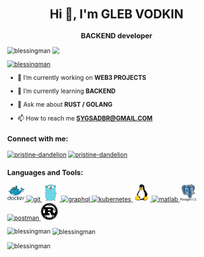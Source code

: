 <h1 align="center">Hi 👋, I'm GLEB VODKIN</h1>
<h3 align="center">BACKEND developer</h3>
<img align="right"  width="400" src="https://cdn.dribbble.com/users/116207...">
<p align="left"> <img src="https://devnot.com/wp-content/uploads/2019/09/animated-ferris.gif" alt="blessingman" /> </p>

<p align="left"> <a href="https://github.com/ryo-ma/github-profile-trophy"><img src="https://github-profile-trophy.vercel.app/?username=blessingman" alt="blessingman" /></a> </p>

- 🔭 I’m currently working on **WEB3 PROJECTS**

- 🌱 I’m currently learning **BACKEND**

- 💬 Ask me about **RUST / GOLANG**

- 📫 How to reach me **SYGSADBR@GMAIL.COM**

<h3 align="left">Connect with me:</h3>
<p align="left">
<a href="https://linkedin.com/in/pristine-dandelion" target="blank"><img align="center" src="https://raw.githubusercontent.com/rahuldkjain/github-profile-readme-generator/master/src/images/icons/Social/linked-in-alt.svg" alt="pristine-dandelion" height="30" width="40" /></a>
<a href="https://www.leetcode.com/pristine-dandelion" target="blank"><img align="center" src="https://raw.githubusercontent.com/rahuldkjain/github-profile-readme-generator/master/src/images/icons/Social/leet-code.svg" alt="pristine-dandelion" height="30" width="40" /></a>
</p>

<h3 align="left">Languages and Tools:</h3>
<p align="left"> <a href="https://www.docker.com/" target="_blank" rel="noreferrer"> <img src="https://raw.githubusercontent.com/devicons/devicon/master/icons/docker/docker-original-wordmark.svg" alt="docker" width="40" height="40"/> </a> <a href="https://git-scm.com/" target="_blank" rel="noreferrer"> <img src="https://www.vectorlogo.zone/logos/git-scm/git-scm-icon.svg" alt="git" width="40" height="40"/> </a> <a href="https://golang.org" target="_blank" rel="noreferrer"> <img src="https://raw.githubusercontent.com/devicons/devicon/master/icons/go/go-original.svg" alt="go" width="40" height="40"/> </a> <a href="https://graphql.org" target="_blank" rel="noreferrer"> <img src="https://www.vectorlogo.zone/logos/graphql/graphql-icon.svg" alt="graphql" width="40" height="40"/> </a> <a href="https://kubernetes.io" target="_blank" rel="noreferrer"> <img src="https://www.vectorlogo.zone/logos/kubernetes/kubernetes-icon.svg" alt="kubernetes" width="40" height="40"/> </a> <a href="https://www.linux.org/" target="_blank" rel="noreferrer"> <img src="https://raw.githubusercontent.com/devicons/devicon/master/icons/linux/linux-original.svg" alt="linux" width="40" height="40"/> </a> <a href="https://www.mathworks.com/" target="_blank" rel="noreferrer"> <img src="https://upload.wikimedia.org/wikipedia/commons/2/21/Matlab_Logo.png" alt="matlab" width="40" height="40"/> </a> <a href="https://www.postgresql.org" target="_blank" rel="noreferrer"> <img src="https://raw.githubusercontent.com/devicons/devicon/master/icons/postgresql/postgresql-original-wordmark.svg" alt="postgresql" width="40" height="40"/> </a> <a href="https://postman.com" target="_blank" rel="noreferrer"> <img src="https://www.vectorlogo.zone/logos/getpostman/getpostman-icon.svg" alt="postman" width="40" height="40"/> </a> <a href="https://www.rust-lang.org" target="_blank" rel="noreferrer"> <img src="https://raw.githubusercontent.com/devicons/devicon/master/icons/rust/rust-plain.svg" alt="rust" width="40" height="40"/> </a> </p>

<p><img align="left" src="https://github-readme-stats.vercel.app/api/top-langs?username=blessingman&show_icons=true&locale=en&layout=compact" alt="blessingman" /></p>

<p>&nbsp;<img align="center" src="https://github-readme-stats.vercel.app/api?username=blessingman&show_icons=true&locale=en" alt="blessingman" /></p>

<p><img align="center" src="https://github-readme-streak-stats.herokuapp.com/?user=blessingman&" alt="blessingman" /></p>

